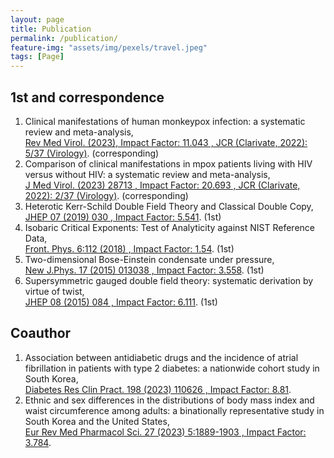 ```yaml
---
layout: page
title: Publication
permalink: /publication/
feature-img: "assets/img/pexels/travel.jpeg"
tags: [Page]
---
```


## 1st and correspondence

  1. Clinical manifestations of human monkeypox infection: a systematic review and meta-analysis,<br>
    [Rev Med Virol. (2023), Impact Factor: 11.043 , JCR (Clarivate, 2022): 5/37 (Virology)](https://doi.org/10.1002/rmv.2446). (corresponding)
  1. Comparison of clinical manifestations in mpox patients living with HIV versus without HIV: a systematic review and meta-analysis,<br>
    [J Med Virol. (2023) 28713 , Impact Factor: 20.693 , JCR (Clarivate, 2022): 2/37 (Virology)](https://doi.org/10.1002/jmv.28713). (corresponding)
  1. Heterotic Kerr-Schild Double Field Theory and Classical Double Copy,<br>
    [JHEP 07 (2019) 030 , Impact Factor: 5.541](https://doi.org/10.1007/JHEP07(2019)030). (1st)
  1. Isobaric Critical Exponents: Test of Analyticity against NIST Reference Data, <br>
    [Front. Phys. 6:112 (2018) , Impact Factor: 1.54](https://doi.org/10.3389/fphy.2018.00112). (1st)
  4. Two-dimensional Bose-Einstein condensate under pressure,<br>
    [New J.Phys. 17 (2015) 013038 , Impact Factor: 3.558](https://doi.org/10.1088/1367-2630/17/1/013038). (1st)
  6. Supersymmetric gauged double field theory: systematic derivation by virtue of twist,<br>
    [JHEP 08 (2015) 084 , Impact Factor: 6.111](https://doi.org/10.1007/JHEP08(2015)084). (1st)

## Coauthor

  1. Association between antidiabetic drugs and the incidence of atrial fibrillation in patients with type 2 diabetes: a nationwide cohort study in South Korea,<br>
    [Diabetes Res Clin Pract. 198 (2023) 110626 , Impact Factor: 8.81](https://doi.org/10.1016/j.diabres.2023.110626).
  1. Ethnic and sex differences in the distributions of body mass index and waist circumference among adults: a binationally representative study in South Korea and the United States,<br>
    [Eur Rev Med Pharmacol Sci. 27 (2023) 5:1889-1903 , Impact Factor: 3.784](https://doi.org/10.26355/eurrev_202303_31555).
